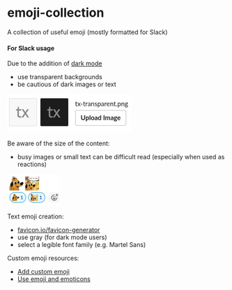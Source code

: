 # emoji-collection
A collection of useful emoji (mostly formatted for Slack)

#### For Slack usage

Due to the addition of [dark mode](https://slackhq.com/dark-mode-for-slack-desktop)
- use transparent backgrounds
- be cautious of dark images or text

![Transparent background example](./resources/example/transparent-emoji.png)



Be aware of the size of the content:

- busy images or small text can be difficult read (especially when used as reactions)

![Image noise example](./resources/example/img-noise.png)



Text emoji creation:

- [favicon.io/favicon-generator](https://favicon.io/favicon-generator/)
- use gray (for dark mode users)
- select a legible font family (e.g. Martel Sans)



Custom emoji resources:
- [Add custom emoji](https://slack.com/intl/en-za/help/articles/206870177-add-custom-emoji)
- [Use emoji and emoticons](https://slack.com/intl/en-za/help/articles/202931348-use-emoji-and-emoticons)
